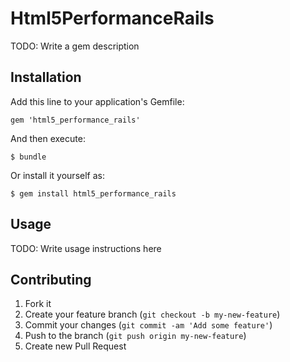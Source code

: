 # Html5PerformanceRails

TODO: Write a gem description

## Installation

Add this line to your application's Gemfile:

    gem 'html5_performance_rails'

And then execute:

    $ bundle

Or install it yourself as:

    $ gem install html5_performance_rails

## Usage

TODO: Write usage instructions here

## Contributing

1. Fork it
2. Create your feature branch (`git checkout -b my-new-feature`)
3. Commit your changes (`git commit -am 'Add some feature'`)
4. Push to the branch (`git push origin my-new-feature`)
5. Create new Pull Request
